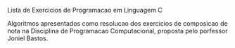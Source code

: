 Lista de Exercicios de Programacao em Linguagem C

Algoritmos apresentados como resolucao dos exercicios 
de composicao de nota na Disciplina de Programacao 
Computacional, proposta pelo porfessor Joniel Bastos.
